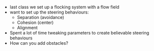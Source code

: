 - last class we set up a flocking system with a flow field
- want to set up the steering behaviours:
	- Separation (avoidance)
	- Cohesion (center)
	- Alignment
- Spent a lot of time tweaking parameters to create believable steering behaviours
- How can you add obstacles?